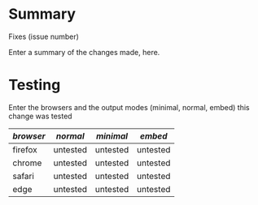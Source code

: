 # Summary

Fixes (issue number)

Enter a summary of the changes made, here.

# Testing

Enter the browsers and the output modes (minimal, normal, embed) this change was tested

| *browser* | *normal* | *minimal* | *embed* | 
| ------- | -------- | -------- | -------- |
| firefox | untested | untested | untested |
| chrome  | untested | untested | untested |
| safari  | untested | untested | untested |
| edge    | untested | untested | untested |
